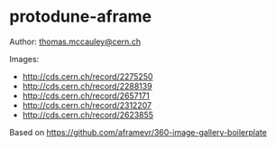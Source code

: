 # protodune-aframe

Author: thomas.mccauley@cern.ch

Images: 

*  http://cds.cern.ch/record/2275250
*  http://cds.cern.ch/record/2288139
*  http://cds.cern.ch/record/2657171
*  http://cds.cern.ch/record/2312207
*  http://cds.cern.ch/record/2623855

Based on https://github.com/aframevr/360-image-gallery-boilerplate
